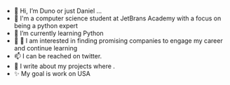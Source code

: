 - 👋 Hi, I’m Duno or just Daniel ...
- 👀 I'm a computer science student at JetBrans Academy with a focus on being a python expert
- 🌱 I’m currently learning Python
- 💞️ 👀 I am interested in finding promising companies to engage my career and continue learning
- 📫 I can be reached on twitter.
- 📰 I write about my projects where .
- ✨ My goal is work on USA

<!---
This-daniel/This-daniel is a ✨ special ✨ repository because its `README.md` (this file) appears on your GitHub profile.
You can click the Preview link to take a look at your changes.
--->
